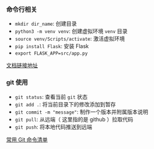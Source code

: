 ### 命令行相关

- `mkdir dir_name`: 创建目录
- `python3 -m venv venv`: 创建虚拟环境 `venv`  目录
- `source venv/Scripts/activate`: 激活虚拟环境
- `pip install Flask`: 安装 Flask
- `export FLASK_APP=src/app.py`

[文档链接地址](https://dormousehole.readthedocs.io/en/latest/quickstart.html)

### git 使用
- `git status`: 查看当前 `git` 状态
- `git add .`: 将当前目录下的修改添加到暂存
- `git commit -m "message"`: 制作一个版本并附属版本说明
- `git pull`: 从远端（ 这里指的是 github ）拉取代码
- `git push`: 将本地代码推送到远端

[常用 Git 命令清单](https://www.ruanyifeng.com/blog/2015/12/git-cheat-sheet.html)